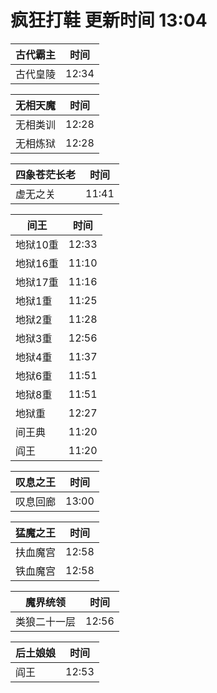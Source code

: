 # 疯狂打鞋 更新时间 13:04

| 古代霸主   | 时间    |
|--------|-------|
| 古代皇陵 | 12:34 |

| 无相天魔   | 时间    |
|--------|-------|
| 无相类训 | 12:28 |
| 无相炼狱 | 12:28 |

| 四象苍茫长老   | 时间    |
|--------|-------|
| 虚无之关 | 11:41 |

| 间王   | 时间    |
|--------|-------|
| 地狱10重 | 12:33 |
| 地狱16重 | 11:10 |
| 地狱17重 | 11:16 |
| 地狱1重 | 11:25 |
| 地狱2重 | 11:28 |
| 地狱3重 | 12:56 |
| 地狱4重 | 11:37 |
| 地狱6重 | 11:51 |
| 地狱8重 | 11:51 |
| 地狱重 | 12:27 |
| 间王典 | 11:20 |
| 阎王 | 11:20 |

| 叹息之王   | 时间    |
|--------|-------|
| 叹息回廊 | 13:00 |

| 猛魔之王   | 时间    |
|--------|-------|
| 扶血魔宫 | 12:58 |
| 铁血魔宫 | 12:58 |

| 魔界统领   | 时间    |
|--------|-------|
| 类狼二十一层 | 12:56 |

| 后土娘娘   | 时间    |
|--------|-------|
| 阎王 | 12:53 |